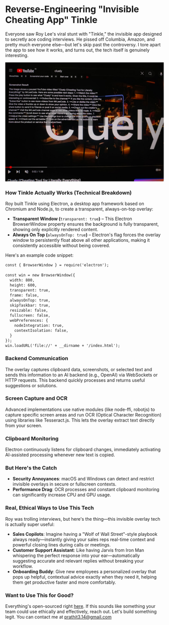 # Reverse-Engineering "Invisible Cheating App" Tinkle

Everyone saw Roy Lee's viral stunt with "Tinkle," the invisible app designed to secretly ace coding interviews. He pissed off Columbia, Amazon, and pretty much everyone else—but let's skip past the controversy. I tore apart the app to see how it works, and turns out, the tech itself is genuinely interesting.

![Tinkle Screenshot](image.png)

### How Tinkle Actually Works (Technical Breakdown)

Roy built Tinkle using Electron, a desktop app framework based on Chromium and Node.js, to create a transparent, always-on-top overlay:

- **Transparent Window (**`transparent: true`**)** – This Electron BrowserWindow property ensures the background is fully transparent, showing only explicitly rendered content.
- **Always On Top (**`alwaysOnTop: true`**)** – Electron's flag forces the overlay window to persistently float above all other applications, making it consistently accessible without being covered.

Here's an example code snippet: 

```
const { BrowserWindow } = require('electron');

const win = new BrowserWindow({
  width: 800,
  height: 600,
  transparent: true,
  frame: false,
  alwaysOnTop: true,
  skipTaskbar: true,
  resizable: false,
  fullscreen: false,
  webPreferences: {
    nodeIntegration: true,
    contextIsolation: false,
  }
});
win.loadURL('file://' + __dirname + '/index.html');
```

### Backend Communication

The overlay captures clipboard data, screenshots, or selected text and sends this information to an AI backend (e.g., OpenAI) via WebSockets or HTTP requests. This backend quickly processes and returns useful suggestions or solutions.

### Screen Capture and OCR

Advanced implementations use native modules (like node-ffi, robotjs) to capture specific screen areas and run OCR (Optical Character Recognition) using libraries like Tesseract.js. This lets the overlay extract text directly from your screen.

### Clipboard Monitoring

Electron continuously listens for clipboard changes, immediately activating AI-assisted processing whenever new text is copied.

### But Here's the Catch

- **Security Annoyances**: macOS and Windows can detect and restrict invisible overlays in secure or fullscreen contexts.
- **Performance Drag**: OCR processes and constant clipboard monitoring can significantly increase CPU and GPU usage.

### Real, Ethical Ways to Use This Tech

Roy was trolling interviews, but here's the thing—this invisible overlay tech is actually super useful:

- **Sales Copilots**: Imagine having a "Wolf of Wall Street"-style playbook always ready—instantly giving your sales reps real-time context and powerful closing lines during calls or meetings.
- **Customer Support Assistant**: Like having Jarvis from Iron Man whispering the perfect response into your ear—automatically suggesting accurate and relevant replies without breaking your workflow.
- **Onboarding Buddy**: Give new employees a personalized overlay that pops up helpful, contextual advice exactly when they need it, helping them get productive faster and more comfortably.

### Want to Use This for Good?

Everything's open-sourced right [here](https://github.com/Prat011/Tinkle). If this sounds like something your team could use ethically and effectively, reach out. Let's build something legit. You can contact me at prathit3.14@gmail.com
